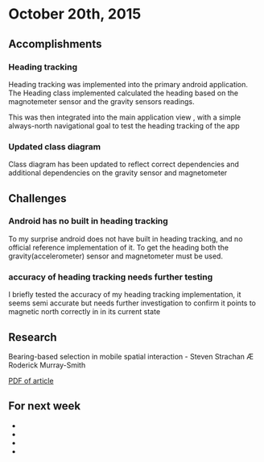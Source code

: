 # October 20th, 2015

## Accomplishments

### Heading tracking

Heading tracking was implemented into the primary android application. 
The Heading class implemented calculated the heading based on the
magnotemeter sensor and the gravity sensors readings.

This was then integrated into the main application view , 
with a simple always-north navigational goal to test the heading tracking of the app

### Updated class diagram

Class diagram has been updated to reflect correct dependencies and
additional dependencies on the gravity sensor and magnetometer

## Challenges

### Android has no built in heading tracking

To my surprise android does not have built in heading tracking,
and no official reference implementation of it. To get the heading both
the gravity(accelerometer) sensor and magnetometer must be used. 

### accuracy of heading tracking needs further testing

I briefly tested the accuracy of my heading tracking implementation, 
it seems semi accurate but needs further investigation to confirm it 
points to magnetic north correctly in in its current state

## Research

Bearing-based selection in mobile spatial interaction  - Steven Strachan Æ Roderick Murray-Smith

[PDF of article](http://download.springer.com/static/pdf/929/art%253A10.1007%252Fs00779-008-0205-4.pdf?originUrl=http%3A%2F%2Flink.springer.com%2Farticle%2F10.1007%2Fs00779-008-0205-4&token2=exp=1445370187~acl=%2Fstatic%2Fpdf%2F929%2Fart%25253A10.1007%25252Fs00779-008-0205-4.pdf%3ForiginUrl%3Dhttp%253A%252F%252Flink.springer.com%252Farticle%252F10.1007%252Fs00779-008-0205-4*~hmac=81fc0ed452662a179706a37605066312d1648693f1942d0c202eaac9e517c3e0)



## For next week

* 
*
*
*


